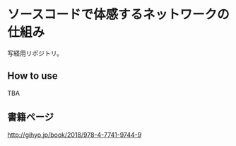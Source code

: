 # ソースコードで体感するネットワークの仕組み

写経用リポジトリ。

## How to use

TBA

## 書籍ページ

http://gihyo.jp/book/2018/978-4-7741-9744-9
